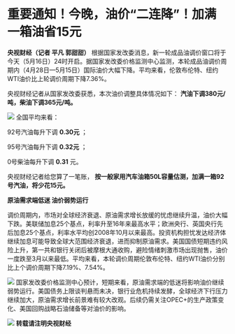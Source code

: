 # 重要通知！今晚，油价“二连降”！加满一箱油省15元

**央视财经（记者 平凡 郭甜甜）**
根据国家发改委消息，新一轮成品油调价窗口将于今天（5月16日）24时开启。据国家发改委价格监测中心监测，本轮成品油调价周期内（4月28日—5月15日）国际油价大幅下降。平均来看，伦敦布伦特、纽约WTI油价比上轮调价周期下降7.36%。

央视财经记者从国家发改委获悉，本次油价调整具体情况如下： **汽油下调380元/吨，柴油下调365元/吨。**

![](https://inews.gtimg.com/news_bt/O60bhIkH8Xgy078mZmVBWpm4CvGqWbD8sk9Xogh6qjy0oAA/1000)
全国平均来看：

92号汽油每升下调 **0.30元** ；

95号汽油每升下调 **0.32元** ；

0号柴油每升下调 **0.31** 元。

央视财经记者给您算了一笔账， **按一般家用汽车油箱50L容量估测，加满一箱92号汽油，将少花15元。**

**原油需求端低迷 油价弱势运行**

调价周期内，市场对全球经济衰退、原油需求增长放缓的忧虑继续升温，油价大幅下跌。美联储加息25个基点，利率升至16年来最高水平；欧洲央行、英国央行先后加息25个基点，利率水平均创2008年10月以来最高。投资机构担忧发达经济体继续加息可能导致全球大范围经济衰退，进而抑制原油需求。美国国债短期违约风险上升，第一共和银行关闭后被摩根大通收购，避险情绪刺激市场出现抛售，油价一度跌至3月以来最低。平均来看，本轮调价周期伦敦布伦特、纽约WTI油价分别比上个调价周期下降7.19%、7.54%。

![](https://inews.gtimg.com/news_bt/OrpJNRM4MOdguS7cSlOivLpls1bTxbgAaR5sOKZLc7SY0AA/1000)
国家发改委价格监测中心预计，短期来看，原油需求端的低迷将影响油价继续弱势运行。美国债务上限谈判悬而未决，银行业危机持续发酵，全球经济下行压力继续加大，原油需求增长前景难有较大改观。后续仍需关注OPEC+的生产政策变化、美国回购战略石油储备等对油价的影响。

![](https://inews.gtimg.com/news_bt/OsbgP64AKvvbJ9JrJRQA_urndz8hLv4dge57wYJblBWRsAA/1000)
**转载请注明央视财经**

